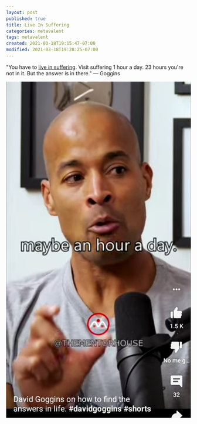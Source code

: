 ```yaml
---
layout: post
published: true
title: Live In Suffering
categories: metavalent
tags: metavalent
created: 2021-03-18T19:15:47-07:00
modified: 2021-03-18T19:28:25-07:00
---
```


"You have to [live in suffering](https://youtube.com/shorts/_STR-vGhOWk). Visit suffering 1 hour a day. 23 hours you're not in it. But the answer is in there." — Goggins

[![An hour a day](/images/image_picker7452672633980167093.jpg)](https://youtube.com/shorts/_STR-vGhOWk)
